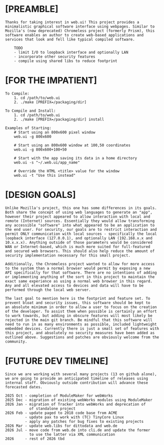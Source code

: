 # [PREAMBLE]

	Thanks for taking interest in web.ui! This project provides a
	minimalistic graphical software interface using webpages. Similar to
	Mozilla's (now deprecated) Chromeless project (formerly Prism), this
	software enables an author to create web-based applications and
	services that look and fell like typical compiled software.

		TODO
		- limit I/O to loopback interface and optionally LAN
		- incorporate other security features
		- compile using shared libs to reduce footprint




# [FOR THE IMPATIENT]

	To Compile:
		1. cd /path/to/web.ui
		2. ./make [PREFIX=/packaging/dir]

	To Compile and Install:
		1. cd /path/to/web.ui
		2. ./make [PREFIX=/packaging/dir] install

	Examples of Starting:
		# Start using an 800x600 pixel window
		web.ui -g 800x600

		# Start using an 800x600 window at 100,50 coordinates
		web.ui -g 800x600+100+50

		# Start with the app saving its data in a home directory
		web.ui -s "~/.web.ui/app_name"

		# Override the HTML <title> value for the window
		web.ui -t "Use this instead"




# [DESIGN GOALS]

	Unlike Mozilla's project, this one has some differences in its goals.
	Both share the concept of using web languages to generate an "app",
	however their project appeared to allow interaction with local and
	remote (Internet) sources. Essentially they would allow transforming
	any accessible "software" into what appeared to be an application to
	the end user. For security, our goals are to restrict interaction and
	permit ONLY communication with local sources - specifically the local
	loopback interface (127.0.0.1), and optionally LAN (192.168.x.x and
	10.x.x.x). Anything outside of those parameters would be considered
	WAN or Internet-based, which is much more suited for full-featured
	and secured web browsers. This should also help reduce the amount of
	security implementation necessary for this small project.

	Additionally, the Chromeless project wanted to allow for more access
	to the system than a normal browser would permit by exposing a new
	API specifically for that software. There are no intentions of adding
	or implementing anything of the sort in this project to maintain the
	exact same experience as using a normal web browser in this regard.
	Any and all elevated access to devices and data will have to be
	performed through the local web server.

	The last goal to mention here is the footprint and feature set. To
	prevent bloat and security issues, this software should be kept to
	an absolute minimum in order to allow a user to focus on the creation
	of the developer. To assist them when possible is certainly an effort
	to work towards, but adding in obscure features will most likely be
	rejected in the main git branch. Be mindful that this software will
	need to run in as many environments as possible, included lightweight
	embedded devices. Currently there is just a small set of features with
	this project, and absolutely no security measures have been added as
	outlined above. Suggestions and patches are obviously welcome from the
	community.




# [FUTURE DEV TIMELINE]

	Since we are working with several many projects (13 on github alone),
	we are going to provide an anticipated timeline of releases using
	internal staff. Obviously outside contribution will advance these
	forecasted dates.

	2025 Oct - completion of ModuleMaker for webWorks
	2025 Dec - migration of existing webWorks modules using ModuleMaker
	2026 Jan - migration of Tracker into webWorks and deprecation of
	           of standalone project
	2026 Feb - update paged to 2018 code base from ACME
	         - update pax to work with (TC) TinyCore Linux
	         - apply any patches for bug fixes to existing projects
	2026 Mar - update web.libs for dittodata and web.de
	2026 Jul - move code from web.de into cli.de and update the former
	           to use the latter via XML communication
	2026     - rest of 2026 tbd

